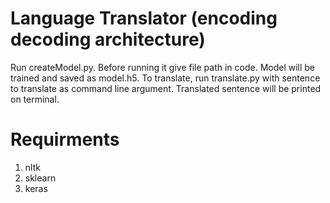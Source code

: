 # Language Translator (encoding decoding architecture)
Run createModel.py. Before running it give file path in code. Model will be trained and saved as model.h5.
To translate, run translate.py with sentence to translate as command line argument.
Translated sentence will be printed on terminal.

# Requirments
1. nltk
2. sklearn
3. keras

